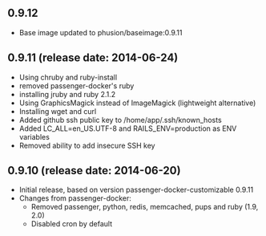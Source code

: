 ## 0.9.12

 * Base image updated to phusion/baseimage:0.9.11

## 0.9.11 (release date: 2014-06-24)

 * Using chruby and ruby-install
 * removed passenger-docker's ruby
 * installing jruby and ruby 2.1.2
 * Using GraphicsMagick instead of ImageMagick (lightweight alternative)
 * Installing wget and curl
 * Added github ssh public key to /home/app/.ssh/known_hosts
 * Added LC_ALL=en_US.UTF-8 and RAILS_ENV=production as ENV variables
 * Removed ability to add insecure SSH key

## 0.9.10 (release date: 2014-06-20)

 * Initial release, based on version passenger-docker-customizable 0.9.11
 * Changes from passenger-docker:
   * Removed passenger, python, redis, memcached, pups and ruby (1.9, 2.0)
   * Disabled cron by default

